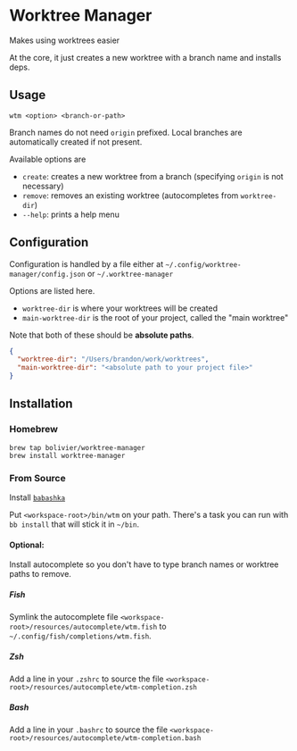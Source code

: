 # Worktree Manager

Makes using worktrees easier

At the core, it just creates a new worktree with a branch name and installs deps.

## Usage

`wtm <option> <branch-or-path>`

Branch names do not need `origin` prefixed. Local branches are automatically created if not present.

Available options are
- `create`: creates a new worktree from a branch (specifying `origin` is not necessary)
- `remove`: removes an existing worktree (autocompletes from `worktree-dir`)
- `--help`: prints a help menu

## Configuration

Configuration is handled by a file either at
`~/.config/worktree-manager/config.json` or `~/.worktree-manager`

Options are listed here.

- `worktree-dir` is where your worktrees will be created
- `main-worktree-dir` is the root of your project, called the "main worktree"

Note that both of these should be **absolute paths**.

``` json
{
  "worktree-dir": "/Users/brandon/work/worktrees",
  "main-worktree-dir": "<absolute path to your project file>"
}
```

## Installation


### Homebrew

``` shell
brew tap bolivier/worktree-manager
brew install worktree-manager
```

### From Source

Install [`babashka`](https://github.com/babashka/babashka)

Put `<workspace-root>/bin/wtm` on your path. There's a task you can run with `bb
install` that will stick it in `~/bin`.

#### Optional:

Install autocomplete so you don't have to type branch names or worktree paths to remove.

##### Fish
Symlink the autocomplete file `<workspace-root>/resources/autocomplete/wtm.fish` to `~/.config/fish/completions/wtm.fish`.

##### Zsh
Add a line in your `.zshrc` to source the file `<workspace-root>/resources/autocomplete/wtm-completion.zsh`

##### Bash
Add a line in your `.bashrc` to source the file `<workspace-root>/resources/autocomplete/wtm-completion.bash`
